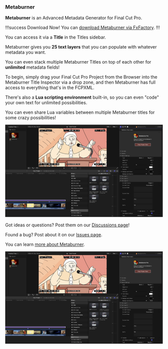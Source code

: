 ### Metaburner

**Metaburner** is an Advanced Metadata Generator for Final Cut Pro.

!!!success Download Now!
You can [download Metaburner via FxFactory](https://fxfactory.com/install/metaburner).
!!!

You can access it via a **Title** in the Titles sidebar.

Metaburner gives you **25 text layers** that you can populate with whatever metadata you want.

You can even stack multiple Metaburner Titles on top of each other for **unlimited** metadata fields!

To begin, simply drag your Final Cut Pro Project from the Browser into the Metaburner Title Inspector via a drop zone, and then Metaburner has full access to everything that's in the FCPXML.

There's also a **Lua scripting environment** built-in, so you can even "code" your own text for unlimited possibilities.

You can even share Lua variables between multiple Metaburner titles for some crazy possibilities!

![](/static/metaburner-pro-screenshot.jpeg)

Got ideas or questions? Post them on our [Discussions page](https://github.com/latenitefilms/metaburnerpro/discussions)!

Found a bug? Post about it on our [Issues page](https://github.com/latenitefilms/metaburnerpro/issues).

You can learn [more about Metaburner](https://metaburner.pro).

![](/static/metaburner-pro-screenshot.jpeg)